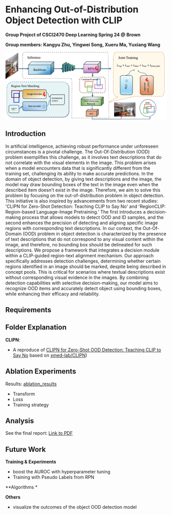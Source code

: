 # Enhancing Out-of-Distribution Object Detection with CLIP

**Group Project of CSCI2470 Deep Learning Spring 24 @ Brown**

**Group members: Kangyu Zhu, Yingwei Song, Xueru Ma, Yuxiang Wang**

<p align="center">
  <img src="imgs/main_diagram.jpeg" width=800><br/>
</p>

<!-- <p align="center">
  <img src="imgs/output3.png" width=600><br/>
</p> -->

## Introduction

In artificial intelligence, achieving robust performance under unforeseen circumstances is a pivotal challenge. The Out-Of-Distribution (OOD) problem exemplifies this challenge, as it involves text descriptions that do not correlate with the visual elements in the image. This problem arises when a model encounters data that is significantly different from the training set, challenging its ability to make accurate predictions. In the domain of object detection, by giving text descriptions and the image, the model may draw bounding boxes of the text in the image even when the described item doesn't exist in the image. Therefore, we aim to solve this problem by focusing on the out-of-distribution problem in object detection. This initiative is also inspired by advancements from two recent studies: 'CLIPN for Zero-Shot Detection: Teaching CLIP to Say No' and 'RegionCLIP: Region-based Language-Image Pretraining.' The first introduces a decision-making process that allows models to detect OOD and ID samples, and the second enhances the precision of detecting and aligning specific image regions with corresponding text descriptions. In our context, the Out-Of-Domain (OOD) problem in object detection is characterized by the presence of text descriptions that do not correspond to any visual content within the image, and therefore, no bounding box should be delineated for such descriptions. We propose a framework that integrates a decision module within a CLIP-guided region-text alignment mechanism. Our approach specifically addresses detection challenges, determining whether certain regions identified in an image should be marked, despite being described in concept pools. This is critical for scenarios where textual descriptions exist without corresponding visual evidence in the images. By combining detection capabilities with selective decision-making, our model aims to recognize OOD items and accurately detect object using bounding boxes, while enhancing their efficacy and reliability.


## Requirements

## Folder Explanation 

**CLIPN**: 
* A reproduce of [CLIPN for Zero-Shot OOD Detection: Teaching CLIP to Say No](https://arxiv.org/abs/2308.12213) based on [xmed-lab/CLIPN](https://github.com/xmed-lab/CLIPN))


## Ablation Experiments
Results: [ablation_results](https://drive.google.com/drive/folders/1dfPbZx8CwcK3-M88zTtgnMVG9VbzIrAW)
* Transform
* Loss
* Training strategy

## Analysis 

See the final report: [Link to PDF](TBD)

## Future Work

**Training & Experiments**
* boost the AUROC with hyperparameter tuning
* Training with Pseudo Labels from RPN

**Algorithms
* 

**Others**
* visualize the outcomes of the object OOD detection model

